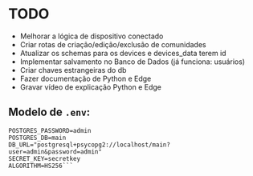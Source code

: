 # TODO
- Melhorar a lógica de dispositivo conectado
- Criar rotas de criação/edição/exclusão de comunidades
- Atualizar os schemas para os devices e devices_data terem id
- Implementar salvamento no Banco de Dados (já funciona: usuários)
- Criar chaves estrangeiras do db
- Fazer documentação de Python e Edge
- Gravar vídeo de explicação Python e Edge

## Modelo de ```.env```:

```POSTGRES_USER=admin
POSTGRES_PASSWORD=admin
POSTGRES_DB=main
DB_URL="postgresql+psycopg2://localhost/main?user=admin&password=admin"
SECRET_KEY=secretkey
ALGORITHM=HS256```